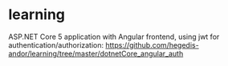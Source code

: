 # learning

ASP.NET Core 5 application with Angular frontend, using jwt for authentication/authorization: https://github.com/hegedis-andor/learning/tree/master/dotnetCore_angular_auth
